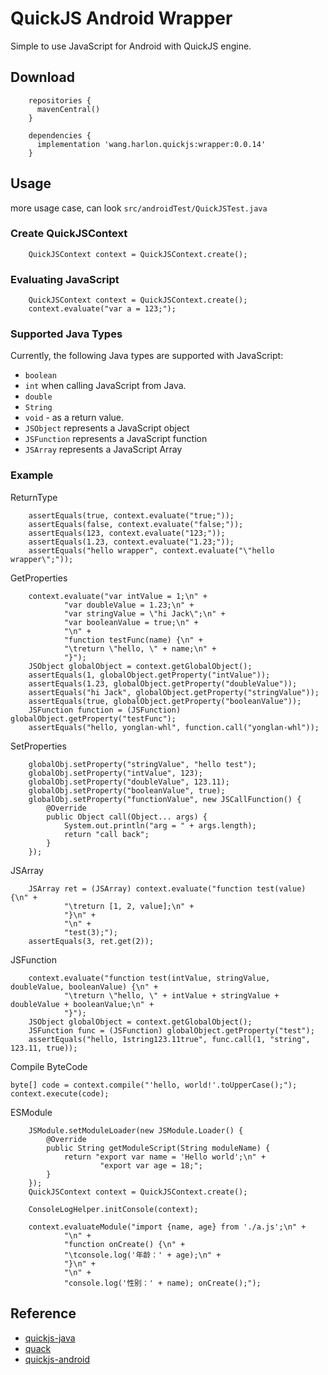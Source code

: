 # QuickJS Android Wrapper
Simple to use JavaScript for Android with QuickJS engine.

## Download

        repositories {
          mavenCentral()
        }
        
        dependencies {
          implementation 'wang.harlon.quickjs:wrapper:0.0.14'
        }

## Usage

more usage case, can look `src/androidTest/QuickJSTest.java`

### Create QuickJSContext

        QuickJSContext context = QuickJSContext.create();

### Evaluating JavaScript

        QuickJSContext context = QuickJSContext.create();
        context.evaluate("var a = 123;");

### Supported Java Types
Currently, the following Java types are supported with JavaScript:
- `boolean`
- `int` when calling JavaScript from Java.
- `double`
- `String`
- `void` - as a return value.
- `JSObject` represents a JavaScript object
- `JSFunction` represents a JavaScript function
- `JSArray` represents a JavaScript Array
                
### Example

ReturnType

        assertEquals(true, context.evaluate("true;"));
        assertEquals(false, context.evaluate("false;"));
        assertEquals(123, context.evaluate("123;"));
        assertEquals(1.23, context.evaluate("1.23;"));
        assertEquals("hello wrapper", context.evaluate("\"hello wrapper\";"));
            
GetProperties

        context.evaluate("var intValue = 1;\n" +
                "var doubleValue = 1.23;\n" +
                "var stringValue = \"hi Jack\";\n" +
                "var booleanValue = true;\n" +
                "\n" +
                "function testFunc(name) {\n" +
                "\treturn \"hello, \" + name;\n" +
                "}");
        JSObject globalObject = context.getGlobalObject();
        assertEquals(1, globalObject.getProperty("intValue"));
        assertEquals(1.23, globalObject.getProperty("doubleValue"));
        assertEquals("hi Jack", globalObject.getProperty("stringValue"));
        assertEquals(true, globalObject.getProperty("booleanValue"));
        JSFunction function = (JSFunction) globalObject.getProperty("testFunc");
        assertEquals("hello, yonglan-whl", function.call("yonglan-whl"));
                

SetProperties

        globalObj.setProperty("stringValue", "hello test");
        globalObj.setProperty("intValue", 123);
        globalObj.setProperty("doubleValue", 123.11);
        globalObj.setProperty("booleanValue", true);
        globalObj.setProperty("functionValue", new JSCallFunction() {
            @Override
            public Object call(Object... args) {
                System.out.println("arg = " + args.length);
                return "call back";
            }
        });

JSArray

        JSArray ret = (JSArray) context.evaluate("function test(value) {\n" +
                "\treturn [1, 2, value];\n" +
                "}\n" +
                "\n" +
                "test(3);");
        assertEquals(3, ret.get(2));

JSFunction
        
        context.evaluate("function test(intValue, stringValue, doubleValue, booleanValue) {\n" +
                "\treturn \"hello, \" + intValue + stringValue + doubleValue + booleanValue;\n" +
                "}");
        JSObject globalObject = context.getGlobalObject();
        JSFunction func = (JSFunction) globalObject.getProperty("test");
        assertEquals("hello, 1string123.11true", func.call(1, "string", 123.11, true));

Compile ByteCode

    byte[] code = context.compile("'hello, world!'.toUpperCase();");
    context.execute(code);

ESModule

        JSModule.setModuleLoader(new JSModule.Loader() {
            @Override
            public String getModuleScript(String moduleName) {
                return "export var name = 'Hello world';\n" +
                        "export var age = 18;";
            }
        });
        QuickJSContext context = QuickJSContext.create();

        ConsoleLogHelper.initConsole(context);

        context.evaluateModule("import {name, age} from './a.js';\n" +
                "\n" +
                "function onCreate() {\n" +
                "\tconsole.log('年龄：' + age);\n" +
                "}\n" +
                "\n" +
                "console.log('性别：' + name); onCreate();");


## Reference

- [quickjs-java](https://github.com/cashapp/quickjs-java)
- [quack](https://github.com/koush/quack)
- [quickjs-android](https://github.com/taoweiji/quickjs-android)                
   